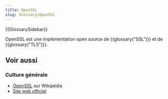 ```yaml
---
title: OpenSSL
slug: Glossary/OpenSSL
---
```


{{GlossarySidebar}}

OpenSSL est une implémentation open source de {{glossary("SSL")}} et de {{glossary("TLS")}}.

## Voir aussi

### Culture générale

- [OpenSSL](https://fr.wikipedia.org/wiki/OpenSSL) sur Wikipédia
- [Site web officiel](http://www.openssl.org/)
